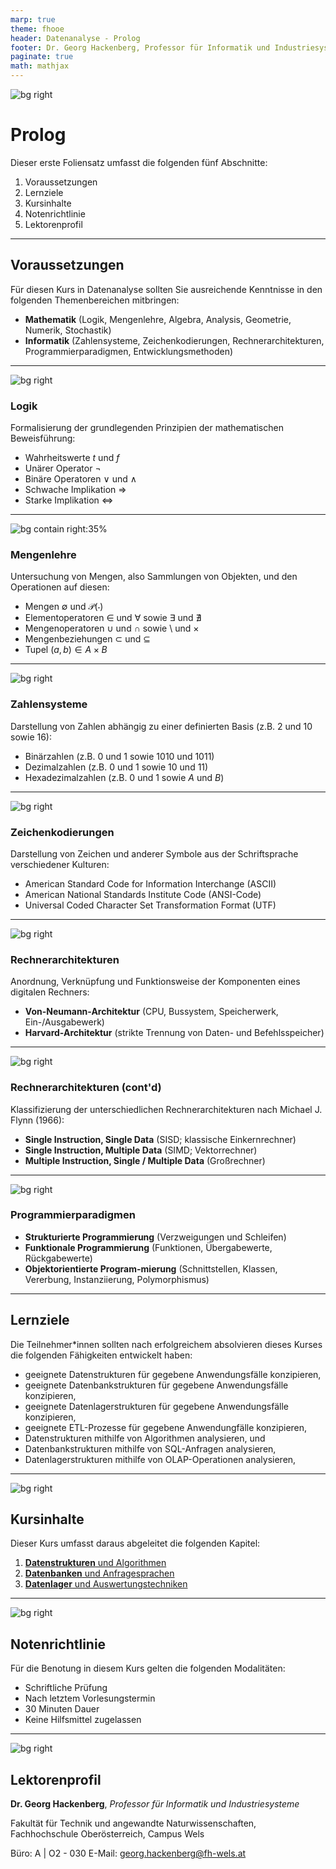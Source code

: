 ```yaml
---
marp: true
theme: fhooe
header: Datenanalyse - Prolog
footer: Dr. Georg Hackenberg, Professor für Informatik und Industriesysteme
paginate: true
math: mathjax
---
```


![bg right](./Titelbild.png)

# Prolog

Dieser erste Foliensatz umfasst die folgenden fünf Abschnitte:

1. Voraussetzungen
1. Lernziele
1. Kursinhalte
1. Notenrichtlinie
1. Lektorenprofil

---

## Voraussetzungen

Für diesen Kurs in Datenanalyse sollten Sie ausreichende Kenntnisse in den folgenden Themenbereichen mitbringen:

- **Mathematik** (Logik, Mengenlehre, Algebra, Analysis, Geometrie, Numerik, Stochastik)
- **Informatik** (Zahlensysteme, Zeichenkodierungen, Rechnerarchitekturen, Programmierparadigmen, Entwicklungsmethoden)

---

![bg right](./Logik.png)

### Logik

Formalisierung der grundlegenden Prinzipien der mathematischen Beweisführung:

- Wahrheitswerte $t$ und $f$
- Unärer Operator $\neg$
- Binäre Operatoren $\vee$ und $\wedge$
- Schwache Implikation $\Rightarrow$
- Starke Implikation $\Leftrightarrow$

---

![bg contain right:35%](./Mengenlehre.png)

### Mengenlehre

Untersuchung von Mengen, also Sammlungen von Objekten, und den Operationen auf diesen:

- Mengen $\emptyset$ und $\mathcal{P}(\cdot)$
- Elementoperatoren $\in$ und $\forall$ sowie $\exists$ und $\nexists$
- Mengenoperatoren $\cup$ und $\cap$ sowie $\setminus$ und $\times$
- Mengenbeziehungen $\subset$ und $\subseteq$
- Tupel $(a, b) \in A \times B$

---

![bg right](./Zahlensysteme.png)

### Zahlensysteme

Darstellung von Zahlen abhängig zu einer definierten Basis (z.B. 2 und 10 sowie 16):

- Binärzahlen (z.B. $0$ und $1$ sowie $1010$ und $1011$)
- Dezimalzahlen (z.B. $0$ und $1$ sowie $10$ und $11$)
- Hexadezimalzahlen (z.B. $0$ und $1$ sowie $A$ und $B$)

---

![bg right](./Zeichenkodierungen.png)

### Zeichenkodierungen

Darstellung von Zeichen und anderer Symbole aus der Schriftsprache verschiedener Kulturen:

- American Standard Code for Information Interchange (ASCII)
- American National Standards Institute Code (ANSI-Code)
- Universal Coded Character Set Transformation Format (UTF)

---

![bg right](./Rechnerarchitektur.png)

### Rechnerarchitekturen

Anordnung, Verknüpfung und Funktionsweise der Komponenten eines digitalen Rechners:

- **Von-Neumann-Architektur** (CPU, Bussystem, Speicherwerk, Ein-/Ausgabewerk)
- **Harvard-Architektur** (strikte Trennung von Daten- und Befehlsspeicher)

---

![bg right](./Flynn.png)

### Rechnerarchitekturen (cont'd)

Klassifizierung der unterschiedlichen Rechnerarchitekturen nach Michael J. Flynn (1966):

- **Single Instruction, Single Data** (SISD; klassische Einkernrechner)
- **Single Instruction, Multiple Data** (SIMD; Vektorrechner)
- **Multiple Instruction, Single / Multiple Data** (Großrechner)

---

![bg right](./Programmierparadigmen.png)

### Programmierparadigmen

- **Strukturierte Programmierung** (Verzweigungen und Schleifen)
- **Funktionale Programmierung** (Funktionen, Übergabewerte, Rückgabewerte)
- **Objektorientierte Program-mierung** (Schnittstellen, Klassen, Vererbung, Instanziierung, Polymorphismus)

---

## Lernziele

Die Teilnehmer*innen sollten nach erfolgreichem absolvieren dieses Kurses die folgenden Fähigkeiten entwickelt haben:

- geeignete Datenstrukturen für gegebene Anwendungsfälle konzipieren,
- geeignete Datenbankstrukturen für gegebene Anwendungsfälle konzipieren,
- geeignete Datenlagerstrukturen für gegebene Anwendungsfälle konzipieren,
- geeignete ETL-Prozesse für gegebene Anwendungfälle konzipieren,
- Datenstrukturen mithilfe von Algorithmen analysieren, und
- Datenbankstrukturen mithilfe von SQL-Anfragen analysieren,
- Datenlagerstrukturen mithilfe von OLAP-Operationen analysieren,

---

![bg right](./Kursinhalte.png)

## Kursinhalte

Dieser Kurs umfasst daraus abgeleitet die folgenden Kapitel:

1. [**Datenstrukturen** und Algorithmen](../01_Datenstrukturen_und_Algorithmen/)
1. [**Datenbanken** und Anfragesprachen](../02_Datenbanken_und_Anfragesprachen/)
1. [**Datenlager** und Auswertungstechniken](../03_Datenlager_und_Analysetechniken/)

---

![bg right](./Notenrichtlinie.png)

## Notenrichtlinie

Für die Benotung in diesem Kurs gelten die folgenden Modalitäten:

- Schriftliche Prüfung
- Nach letztem Vorlesungstermin
- 30 Minuten Dauer
- Keine Hilfsmittel zugelassen

---

![bg right](./Lektorenprofil.jpg)

## Lektorenprofil

**Dr. Georg Hackenberg**, *Professor für Informatik und Industriesysteme*

Fakultät für Technik und angewandte Naturwissenschaften, Fachhochschule Oberösterreich, Campus Wels

Büro: A | O2 - 030
E-Mail: georg.hackenberg@fh-wels.at